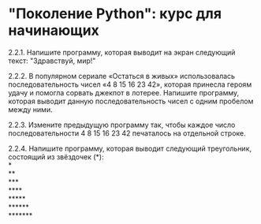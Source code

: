 # "Поколение Python": курс для начинающих #

2.2.1. Напишите программу, которая выводит на экран следующий текст: "Здравствуй, мир!"

2.2.2. В популярном сериале «Остаться в живых» использовалась последовательность чисел «4 8 15 16 23 42», которая принесла героям удачу и помогла сорвать джекпот в лотерее. Напишите программу, которая выводит данную последовательность чисел с одним пробелом между ними.

2.2.3. Измените предыдущую программу так, чтобы каждое число последовательности 4 8 15 16 23 42 печаталось на отдельной строке.

2.2.4. Напишите программу, которая выводит следующий треугольник, состоящий из звёздочек (*):<br>
*<br>
**<br>
***<br>
****<br>
*****<br>
******<br>
*******<br>